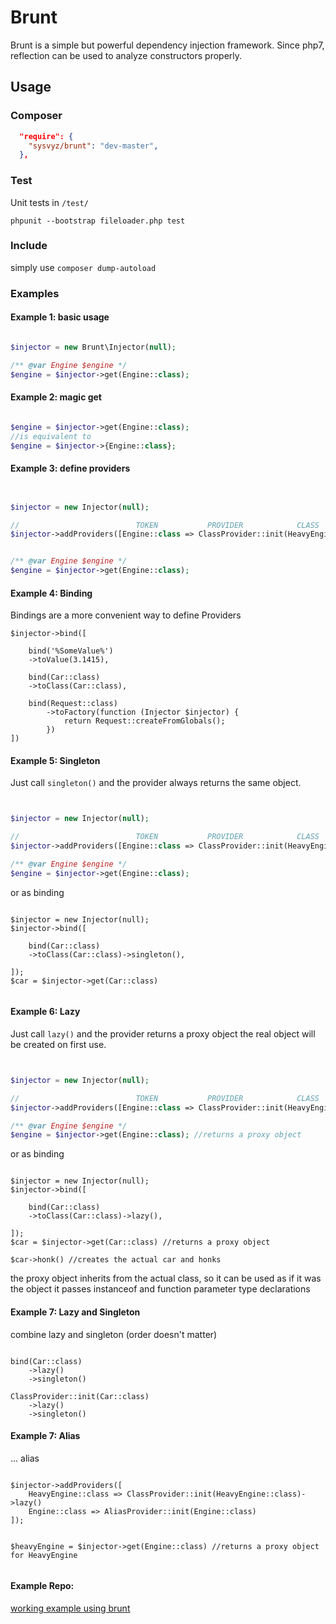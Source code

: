 # Brunt

Brunt is a simple but powerful dependency injection framework. 
Since php7, reflection can be used to analyze constructors properly.

## Usage

### Composer

```json
  "require": {
    "sysvyz/brunt": "dev-master",
  },
```


### Test

Unit tests in ``/test/``

``phpunit --bootstrap fileloader.php test``


### Include

simply use ``composer dump-autoload``


### Examples

#### Example 1: basic usage
```php

$injector = new Brunt\Injector(null);

/** @var Engine $engine */
$engine = $injector->get(Engine::class);

```


#### Example 2: magic get

```php

$engine = $injector->get(Engine::class);
//is equivalent to
$engine = $injector->{Engine::class};
```

#### Example 3: define providers

```php


$injector = new Injector(null);

//                          TOKEN           PROVIDER            CLASS
$injector->addProviders([Engine::class => ClassProvider::init(HeavyEngine::class)]);


/** @var Engine $engine */
$engine = $injector->get(Engine::class);
```


#### Example 4: Binding

Bindings are a more convenient way to define Providers 

```
$injector->bind([

    bind('%SomeValue%')
    ->toValue(3.1415),
    
    bind(Car::class)
    ->toClass(Car::class),
    
    bind(Request::class)
        ->toFactory(function (Injector $injector) {
            return Request::createFromGlobals();
        })
])

```

#### Example 5: Singleton

Just call ``singleton()`` and the provider always returns the same object.


```php


$injector = new Injector(null);

//                          TOKEN           PROVIDER            CLASS
$injector->addProviders([Engine::class => ClassProvider::init(HeavyEngine::class)->singleton()]);

/** @var Engine $engine */
$engine = $injector->get(Engine::class);
```

or as binding

```

$injector = new Injector(null);
$injector->bind([
    
    bind(Car::class)
    ->toClass(Car::class)->singleton(),
    
]);
$car = $injector->get(Car::class)
   

```


#### Example 6: Lazy

Just call ``lazy()`` and the provider returns a proxy object the real object will be created on first use.


```php


$injector = new Injector(null);

//                          TOKEN           PROVIDER            CLASS
$injector->addProviders([Engine::class => ClassProvider::init(HeavyEngine::class)->lazy()]);

/** @var Engine $engine */
$engine = $injector->get(Engine::class); //returns a proxy object
```

or as binding

```

$injector = new Injector(null);
$injector->bind([
    
    bind(Car::class)
    ->toClass(Car::class)->lazy(),
    
]);
$car = $injector->get(Car::class) //returns a proxy object 

$car->honk() //creates the actual car and honks

```

the proxy object inherits from the actual class, so it can be used as if it was the object it passes instanceof and function parameter type declarations


#### Example 7: Lazy and Singleton

combine lazy and singleton (order doesn't matter)

```

bind(Car::class)
    ->lazy()
    ->singleton()
    
ClassProvider::init(Car::class)
    ->lazy()
    ->singleton()

```


#### Example 7: Alias

... alias

```
    
$injector->addProviders([
    HeavyEngine::class => ClassProvider::init(HeavyEngine::class)->lazy()
    Engine::class => AliasProvider::init(Engine::class)
]);
   

$heavyEngine = $injector->get(Engine::class) //returns a proxy object for HeavyEngine
     

```



#### Example Repo:

[working example using brunt](https://github.com/sysvyz/brunt-example)



